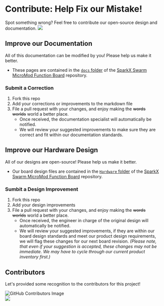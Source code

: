 # Contribute: Help Fix our Mistake!

Spot something wrong? Feel free to contribute our open-source design and documentation. <a href="https://github.com/sparkfunX/Satellite_Transceiver_Function_Board__Swarm_M138/pulls" alt="Pull Requests"><img src="https://img.shields.io/github/issues-pr/sparkfunX/Satellite_Transceiver_Function_Board__Swarm_M138.svg" /></a>

## Improve our Documentation

All of this documentation can be modified by you! Please help us make it better.

* These pages are contained in the [`docs` folder](https://github.com/sparkfunX/Satellite_Transceiver_Function_Board__Swarm_M138/tree/main/docs) of the [SparkX Swarm MicroMod Function Board](https://github.com/sparkfunX/Satellite_Transceiver_Function_Board__Swarm_M138) repository.

### Submit a Correction

1. Fork this repo
2. Add your corrections or improvements to the markdown file
3. File a pull request with your changes, and enjoy making the ~~words~~ ~~worlds~~ world a better place.
    * Once received, the documentation specialist will automatically be notified.
    * We will review your suggested improvements to make sure they are correct and fit within our documentation standards.

## Improve our Hardware Design

All of our designs are open-source! Please help us make it better.

* Our board design files are contained in the [`Hardware` folder](https://github.com/sparkfunX/Satellite_Transceiver_Function_Board__Swarm_M138/tree/main/Hardware) of the [SparkX Swarm MicroMod Function Board](https://github.com/sparkfunX/Satellite_Transceiver_Function_Board__Swarm_M138) repository. 

### Sumbit a Design Improvement

1. Fork this repo
2. Add your design improvements
3. File a pull request with your changes, and enjoy making the ~~words~~ ~~worlds~~ world a better place.
    * Once received, the engineer in charge of the original design will automatically be notified.
    * We will review your suggested improvements, if they are within our board design standards and meet our product design requirements, we will flag these changes for our next board revision. *(Please note, that even if your suggestion is accepted, these changes may not be immediate. We may have to cycle through our current product inventory first.)*

## Contributors

Let's provided some recognition to the contributors for this project!

![GitHub Contributors Image](https://contrib.rocks/image?repo=sparkfunX/Satellite_Transceiver_Function_Board__Swarm_M138)
<br>
<a href="https://github.com/sparkfunX/Satellite_Transceiver_Function_Board__Swarm_M138/pulls" alt="Pull Requests"><img src="https://img.shields.io/github/contributors/sparkfunX/Satellite_Transceiver_Function_Board__Swarm_M138.svg" /></a>